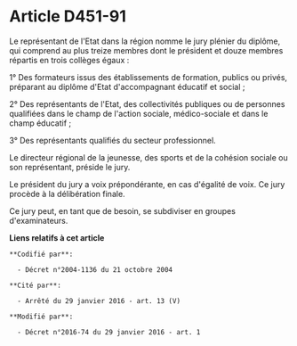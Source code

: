 # Article D451-91

Le représentant de l'Etat dans la région nomme le jury plénier du diplôme, qui comprend au plus treize membres dont le
président et douze membres répartis en trois collèges égaux :

1° Des formateurs issus des établissements de formation, publics ou privés, préparant au diplôme d'Etat d'accompagnant
éducatif et social ;

2° Des représentants de l'Etat, des collectivités publiques ou de personnes qualifiées dans le champ de l'action sociale,
médico-sociale et dans le champ éducatif ;

3° Des représentants qualifiés du secteur professionnel.

Le directeur régional de la jeunesse, des sports et de la cohésion sociale ou son représentant, préside le jury.

Le président du jury a voix prépondérante, en cas d'égalité de voix. Ce jury procède à la délibération finale.

Ce jury peut, en tant que de besoin, se subdiviser en groupes d'examinateurs.

**Liens relatifs à cet article**

	**Codifié par**:

	  - Décret n°2004-1136 du 21 octobre 2004

	**Cité par**:

	  - Arrêté du 29 janvier 2016 - art. 13 (V)

	**Modifié par**:

	  - Décret n°2016-74 du 29 janvier 2016 - art. 1
